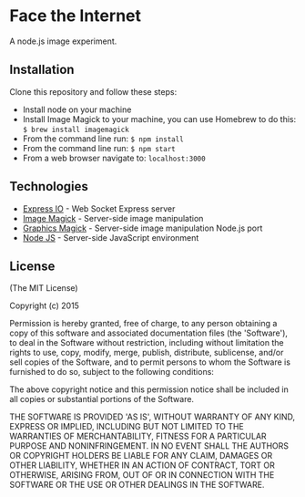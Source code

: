 # Face the Internet

A node.js image experiment. 

## Installation

Clone this repository and follow these steps:

* Install node on your machine 
* Install Image Magick to your machine, you can use Homebrew to do this: `$ brew install imagemagick`
* From the command line run: `$ npm install`
* From the command line run: `$ npm start`
* From a web browser navigate to: `localhost:3000`

## Technologies

* [Express IO](http://express-io.org/) - Web Socket Express server
* [Image Magick](http://www.imagemagick.org/) - Server-side image manipulation
* [Graphics Magick](http://aheckmann.github.io/gm/) - Server-side image manipulation Node.js port
* [Node JS](https://nodejs.org/) - Server-side JavaScript environment

## License

(The MIT License)

Copyright (c) 2015

Permission is hereby granted, free of charge, to any person obtaining a copy of this software and associated documentation files (the 'Software'), to deal in the Software without restriction, including without limitation the rights to use, copy, modify, merge, publish, distribute, sublicense, and/or sell copies of the Software, and to permit persons to whom the Software is furnished to do so, subject to the following conditions:

The above copyright notice and this permission notice shall be included in all copies or substantial portions of the Software.

THE SOFTWARE IS PROVIDED 'AS IS', WITHOUT WARRANTY OF ANY KIND, EXPRESS OR IMPLIED, INCLUDING BUT NOT LIMITED TO THE WARRANTIES OF MERCHANTABILITY, FITNESS FOR A PARTICULAR PURPOSE AND NONINFRINGEMENT. IN NO EVENT SHALL THE AUTHORS OR COPYRIGHT HOLDERS BE LIABLE FOR ANY CLAIM, DAMAGES OR OTHER LIABILITY, WHETHER IN AN ACTION OF CONTRACT, TORT OR OTHERWISE, ARISING FROM, OUT OF OR IN CONNECTION WITH THE SOFTWARE OR THE USE OR OTHER DEALINGS IN THE SOFTWARE.
<!-- ```sh
curl -LO http://git.io/Xy0Chg
git add README.md
git commit -m "Use README Boilerplate"
```

## Usage

Replace the contents of `README.md` with your project's:

* Name
* Description
* Installation instructions
* Usage instructions
* Support instructions
* Contributing instructions

Feel free to remove any sections that aren't applicable to your project.

## Support

Please [open an issue](https://github.com/fraction/readme-boilerplate/issues/new) for support.

## Contributing

Please contribute using [Github Flow](https://guides.github.com/introduction/flow/). Create a branch, add commits, and [open a pull request](https://github.com/fraction/readme-boilerplate/compare/). -->
